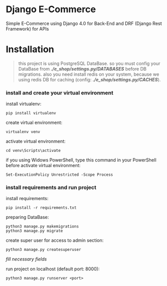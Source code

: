 # Django E-Commerce 
Simple E-Commerce using Django 4.0 for Back-End and DRF (Django Rest Framework) for APIs


# Installation
> this project is using PostgreSQL DataBase. so you must config your DataBase from **_./e_shop/settings.py/DATABASES_** before DB migrations. also you need install redis on your system, because we using redis DB for caching (config: **_./e_shop/settings.py/CACHES_**).
### install and create your virtual environment

install virtualenv:
```
pip install virtualenv
```

create virtual environment:
```
virtualenv venv
```

activate virtual environment:
```
cd venv\Scripts\activate
```

if you using Widows PowerShell, type this command in your PowerShell before activate virtual environment:
```
Set-ExecutionPolicy Unrestricted -Scope Process
```

### install requirements and run project

install requirements:
```
pip install -r requirements.txt
```

preparing DataBase:
```
python3 manage.py makemigrations
python3 manage.py migrate
```

create super user for access to admin section:
```
python3 manage.py createsuperuser
```
*fill necessary fields*

run project on localhost (default port: 8000):
```
python3 manage.py runserver <port>
```
